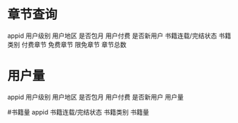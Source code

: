 # 章节查询
appid
用户级别
用户地区
是否包月
用户付费
是否新用户
书籍连载/完结状态
书籍类别
付费章节
免费章节
限免章节
章节总数

# 用户量
appid
用户级别
用户地区
是否包月
用户付费
是否新用户
用户量

#书籍量
appid
书籍连载/完结状态
书籍类别
书籍量